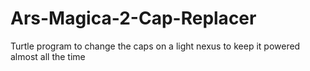 Ars-Magica-2-Cap-Replacer
=========================

Turtle program to change the caps on a light nexus to keep it powered almost all the time
